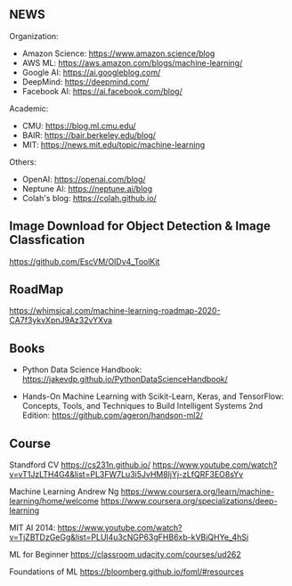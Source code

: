 ## NEWS

Organization:
- Amazon Science: https://www.amazon.science/blog
- AWS ML: https://aws.amazon.com/blogs/machine-learning/
- Google AI: https://ai.googleblog.com/
- DeepMind: https://deepmind.com/
- Facebook AI: https://ai.facebook.com/blog/

Academic:
- CMU: https://blog.ml.cmu.edu/
- BAIR: https://bair.berkeley.edu/blog/
- MIT: https://news.mit.edu/topic/machine-learning

Others:
- OpenAI: https://openai.com/blog/
- Neptune AI: https://neptune.ai/blog
- Colah's blog: https://colah.github.io/

## Image Download for Object Detection & Image Classfication
https://github.com/EscVM/OIDv4_ToolKit

## RoadMap
https://whimsical.com/machine-learning-roadmap-2020-CA7f3ykvXpnJ9Az32vYXva

## Books
- Python Data Science Handbook:
https://jakevdp.github.io/PythonDataScienceHandbook/

- Hands-On Machine Learning with Scikit-Learn, Keras, and TensorFlow: Concepts, Tools, and Techniques to Build Intelligent Systems 2nd Edition:
https://github.com/ageron/handson-ml2/

## Course
Standford CV
https://cs231n.github.io/
https://www.youtube.com/watch?v=vT1JzLTH4G4&list=PL3FW7Lu3i5JvHM8ljYj-zLfQRF3EO8sYv

Machine Learning Andrew Ng
https://www.coursera.org/learn/machine-learning/home/welcome
https://www.coursera.org/specializations/deep-learning

MIT AI 2014:
https://www.youtube.com/watch?v=TjZBTDzGeGg&list=PLUl4u3cNGP63gFHB6xb-kVBiQHYe_4hSi

ML for Beginner
https://classroom.udacity.com/courses/ud262

Foundations of ML
https://bloomberg.github.io/foml/#resources
